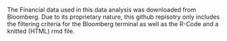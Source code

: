  The Financial data used in this data analysis was downloaded from Bloomberg. Due to its proprietary nature, this github repisotry only includes the filtering criteria for the Bloomberg terminal as well as the R-Code and a knitted (HTML) rmd file.
